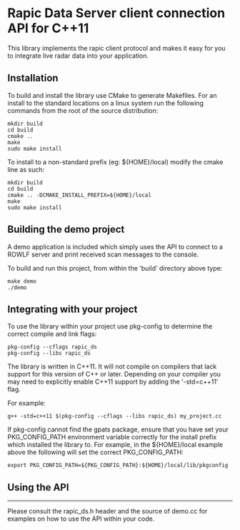 # Rapic Data Server client connection API for C++11

This library implements the rapic client protocol and makes it easy for you to
integrate live radar data into your application.


## Installation
To build and install the library use CMake to generate Makefiles.  For an
install to the standard locations on a linux system run the following commands
from the root of the source distribution:

    mkdir build
    cd build
    cmake ..
    make
    sudo make install

To install to a non-standard prefix (eg: ${HOME}/local) modify the cmake line
as such:

    mkdir build
    cd build
    cmake .. -DCMAKE_INSTALL_PREFIX=${HOME}/local
    make
    sudo make install


## Building the demo project
A demo application is included which simply uses the API to connect to a ROWLF
server and print received scan messages to the console.

To build and run this project, from within the 'build' directory above type:

    make demo
    ./demo


## Integrating with your project
To use the library within your project use pkg-config to determine the correct
compile and link flags:

    pkg-config --cflags rapic_ds
    pkg-config --libs rapic_ds

The library is written in C++11.  It will not compile on compilers that lack
support for this version of C++ or later.  Depending on your compiler you may
need to explicitly enable C++11 support by adding the '-std=c++11' flag.

For example:

    g++ -std=c++11 $(pkg-config --cflags --libs rapic_ds) my_project.cc
  
If pkg-config cannot find the gpats package, ensure that you have set your
PKG_CONFIG_PATH environment variable correctly for the install prefix which
installed the library to.  For example, in the ${HOME}/local example above
the following will set the correct PKG_CONFIG_PATH:

    export PKG_CONFIG_PATH=${PKG_CONFIG_PATH}:${HOME}/local/lib/pkgconfig


## Using the API
-------------------------------------------------------------------------------
Please consult the rapic_ds.h header and the source of demo.cc for examples on
how to use the API within your code.

